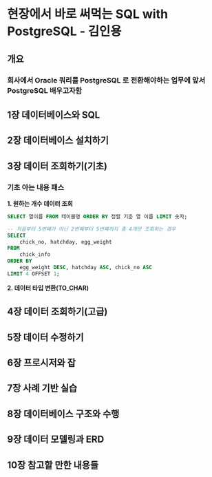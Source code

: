# 현장에서 바로 써먹는 SQL with PostgreSQL - 김인용

## 개요

### 회사에서 Oracle 쿼리를 PostgreSQL 로 전환해야하는 업무에 앞서 PostgreSQL 배우고자함

## 1장 데이터베이스와 SQL

## 2장 데이터베이스 설치하기

## 3장 데이터 조회하기(기초)

### 기초 아는 내용 패스

**1. 원하는 개수 데이터 조회**

```sql
SELECT 열이름 FROM 테이블명 ORDER BY 정렬 기준 열 이름 LIMIT 숫자;

-- 처음부터 5번째가 아닌 2번째부터 5번째까지 총 4개만 조회하는 경우
SELECT 
    chick_no, hatchday, egg_weight 
FROM 
    chick_info
ORDER BY 
    egg_weight DESC, hatchday ASC, chick_no ASC
LIMIT 4 OFFSET 1;
```

**2. 데이터 타입 변환(TO_CHAR)**



## 4장 데이터 조회하기(고급)

## 5장 데이터 수정하기

## 6장 프로시저와 잡

## 7장 사례 기반 실습

## 8장 데이터베이스 구조와 수행

## 9장 데이터 모델링과 ERD

## 10장 참고할 만한 내용들